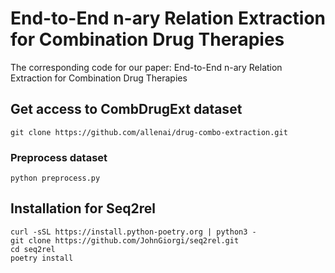 # End-to-End n-ary Relation Extraction for Combination Drug Therapies
The corresponding code for our paper: End-to-End n-ary Relation Extraction for Combination Drug Therapies
## Get access to CombDrugExt dataset
```
git clone https://github.com/allenai/drug-combo-extraction.git
```
### Preprocess dataset
```
python preprocess.py
```

## Installation for Seq2rel
```
curl -sSL https://install.python-poetry.org | python3 -
git clone https://github.com/JohnGiorgi/seq2rel.git
cd seq2rel
poetry install
```
